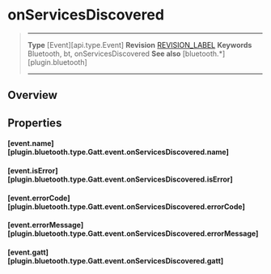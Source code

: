 # onServicesDiscovered

> --------------------- ------------------------------------------------------------------------------------------
> __Type__              [Event][api.type.Event]
> __Revision__          [REVISION_LABEL](REVISION_URL)
> __Keywords__          Bluetooth, bt, onServicesDiscovered
> __See also__          [bluetooth.*][plugin.bluetooth]
> --------------------- ------------------------------------------------------------------------------------------

## Overview

## Properties

#### [event.name][plugin.bluetooth.type.Gatt.event.onServicesDiscovered.name]

#### [event.isError][plugin.bluetooth.type.Gatt.event.onServicesDiscovered.isError]

#### [event.errorCode][plugin.bluetooth.type.Gatt.event.onServicesDiscovered.errorCode]

#### [event.errorMessage][plugin.bluetooth.type.Gatt.event.onServicesDiscovered.errorMessage]

#### [event.gatt][plugin.bluetooth.type.Gatt.event.onServicesDiscovered.gatt]